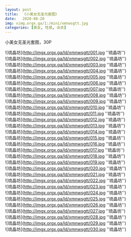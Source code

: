 ```yaml
---
layout: post
title:  《小美女无圣光套图》
date:   2020-08-20
img: ximg.orgx.ga/1:/mini/xmnwsgtt.jpg
categories: [美女, 性感, 泳衣]
---
```


小美女无圣光套图，30P

![琉晶坊](http://imgx.orgx.ga/ld/xmnwsgtt/001.jpg ''琉晶坊'') <br>
![琉晶坊](http://imgx.orgx.ga/ld/xmnwsgtt/002.jpg ''琉晶坊'') <br>
![琉晶坊](http://imgx.orgx.ga/ld/xmnwsgtt/003.jpg ''琉晶坊'') <br>
![琉晶坊](http://imgx.orgx.ga/ld/xmnwsgtt/004.jpg ''琉晶坊'') <br>
![琉晶坊](http://imgx.orgx.ga/ld/xmnwsgtt/005.jpg ''琉晶坊'') <br>
![琉晶坊](http://imgx.orgx.ga/ld/xmnwsgtt/006.jpg ''琉晶坊'') <br>
![琉晶坊](http://imgx.orgx.ga/ld/xmnwsgtt/007.jpg ''琉晶坊'') <br>
![琉晶坊](http://imgx.orgx.ga/ld/xmnwsgtt/008.jpg ''琉晶坊'') <br>
![琉晶坊](http://imgx.orgx.ga/ld/xmnwsgtt/009.jpg ''琉晶坊'') <br>
![琉晶坊](http://imgx.orgx.ga/ld/xmnwsgtt/010.jpg ''琉晶坊'') <br>
![琉晶坊](http://imgx.orgx.ga/ld/xmnwsgtt/011.jpg ''琉晶坊'') <br>
![琉晶坊](http://imgx.orgx.ga/ld/xmnwsgtt/012.jpg ''琉晶坊'') <br>
![琉晶坊](http://imgx.orgx.ga/ld/xmnwsgtt/013.jpg ''琉晶坊'') <br>
![琉晶坊](http://imgx.orgx.ga/ld/xmnwsgtt/014.jpg ''琉晶坊'') <br>
![琉晶坊](http://imgx.orgx.ga/ld/xmnwsgtt/015.jpg ''琉晶坊'') <br>
![琉晶坊](http://imgx.orgx.ga/ld/xmnwsgtt/016.jpg ''琉晶坊'') <br>
![琉晶坊](http://imgx.orgx.ga/ld/xmnwsgtt/017.jpg ''琉晶坊'') <br>
![琉晶坊](http://imgx.orgx.ga/ld/xmnwsgtt/018.jpg ''琉晶坊'') <br>
![琉晶坊](http://imgx.orgx.ga/ld/xmnwsgtt/019.jpg ''琉晶坊'') <br>
![琉晶坊](http://imgx.orgx.ga/ld/xmnwsgtt/020.jpg ''琉晶坊'') <br>
![琉晶坊](http://imgx.orgx.ga/ld/xmnwsgtt/021.jpg ''琉晶坊'') <br>
![琉晶坊](http://imgx.orgx.ga/ld/xmnwsgtt/022.jpg ''琉晶坊'') <br>
![琉晶坊](http://imgx.orgx.ga/ld/xmnwsgtt/023.jpg ''琉晶坊'') <br>
![琉晶坊](http://imgx.orgx.ga/ld/xmnwsgtt/024.jpg ''琉晶坊'') <br>
![琉晶坊](http://imgx.orgx.ga/ld/xmnwsgtt/025.jpg ''琉晶坊'') <br>
![琉晶坊](http://imgx.orgx.ga/ld/xmnwsgtt/026.jpg ''琉晶坊'') <br>
![琉晶坊](http://imgx.orgx.ga/ld/xmnwsgtt/027.jpg ''琉晶坊'') <br>
![琉晶坊](http://imgx.orgx.ga/ld/xmnwsgtt/028.jpg ''琉晶坊'') <br>
![琉晶坊](http://imgx.orgx.ga/ld/xmnwsgtt/029.jpg ''琉晶坊'') <br>
![琉晶坊](http://imgx.orgx.ga/ld/xmnwsgtt/030.jpg ''琉晶坊'') <br>
